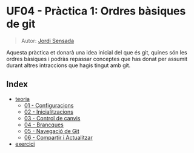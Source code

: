 # UF04 - Pràctica 1: Ordres bàsiques de git
> Autor: [Jordi Sensada](https://github.com/jsensada)

Aquesta pràctica et donarà una idea inicial del que és git, quines són les ordres bàsiques i podràs repassar conceptes que has donat per assumit durant altres intraccions que hagis tingut amb git.  

## Index
- [teoria](teoria)  
  - [01 - Configuracions](teoria/01-configuracions.md)  
  - [02 - Inicialitzacions](teoria/02-inicialitzacions.md)  
  - [03 - Control de canvis](teoria/03-controlcanvis.md)  
  - [04 - Brancques](teoria/04-branques.md)  
  - [05 - Navegació de Git](teoria/05-navegacions.md)  
  - [06 - Compartir i Actualitzar ](teoria/06-actualitzacions.md)  
- [exercici](exercici)  
